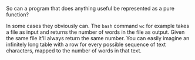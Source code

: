 So can a program that does anything useful be represented as a pure function?

In some cases they obviously can. The `bash` command `wc` for example takes a file as input and returns the number of words in the file as output. Given the same file it'll always return the same number. You can easily imagine an infinitely long table with a row for every possible sequence of text characters, mapped to the number of words in that text.
